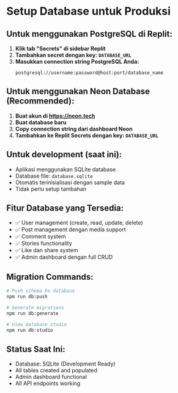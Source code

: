 # Setup Database untuk Produksi

## Untuk menggunakan PostgreSQL di Replit:

1. **Klik tab "Secrets" di sidebar Replit**
2. **Tambahkan secret dengan key: `DATABASE_URL`**
3. **Masukkan connection string PostgreSQL Anda:**
   ```
   postgresql://username:password@host:port/database_name
   ```

## Untuk menggunakan Neon Database (Recommended):

1. **Buat akun di https://neon.tech**
2. **Buat database baru**
3. **Copy connection string dari dashboard Neon**
4. **Tambahkan ke Replit Secrets dengan key: `DATABASE_URL`**

## Untuk development (saat ini):

- Aplikasi menggunakan SQLite database
- Database file: `database.sqlite`
- Otomatis terinisialisasi dengan sample data
- Tidak perlu setup tambahan

## Fitur Database yang Tersedia:

- ✅ User management (create, read, update, delete)
- ✅ Post management dengan media support  
- ✅ Comment system
- ✅ Stories functionality
- ✅ Like dan share system
- ✅ Admin dashboard dengan full CRUD

## Migration Commands:

```bash
# Push schema ke database
npm run db:push

# Generate migrations
npm run db:generate

# View database studio
npm run db:studio
```

## Status Saat Ini:

- Database: SQLite (Development Ready)
- All tables created and populated
- Admin dashboard functional
- All API endpoints working